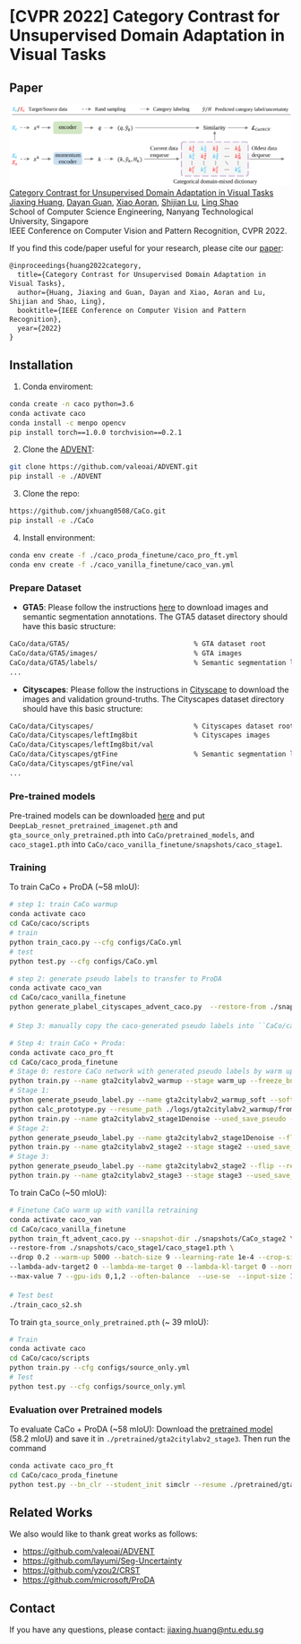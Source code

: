# [CVPR 2022] Category Contrast for Unsupervised Domain Adaptation in Visual Tasks


## Paper
![](./teaser.png)
[Category Contrast for Unsupervised Domain Adaptation in Visual Tasks](https://github.com/jxhuang0508/CaCo/releases/tag/pdf)  
 [Jiaxing Huang](https://scholar.google.com/citations?user=czirNcwAAAAJ&hl=en&oi=ao), [Dayan Guan](https://scholar.google.com/citations?user=9jp9QAsAAAAJ&hl=en), [Xiao Aoran](https://scholar.google.com/citations?user=yGKsEpAAAAAJ&hl=en), [Shijian Lu](https://scholar.google.com/citations?user=uYmK-A0AAAAJ&hl=en), [Ling Shao](https://scholar.google.com/citations?user=z84rLjoAAAAJ&hl=en)  
 School of Computer Science Engineering, Nanyang Technological University, Singapore  
IEEE Conference on Computer Vision and Pattern Recognition, CVPR 2022.
 
If you find this code/paper useful for your research, please cite our [paper](https://github.com/jxhuang0508/CaCo/releases/tag/pdf):

```
@inproceedings{huang2022category,
  title={Category Contrast for Unsupervised Domain Adaptation in Visual Tasks},
  author={Huang, Jiaxing and Guan, Dayan and Xiao, Aoran and Lu, Shijian and Shao, Ling},
  booktitle={IEEE Conference on Computer Vision and Pattern Recognition},
  year={2022}
}

```

## Installation
1. Conda enviroment:
```bash
conda create -n caco python=3.6
conda activate caco
conda install -c menpo opencv
pip install torch==1.0.0 torchvision==0.2.1
```

2. Clone the [ADVENT](https://github.com/valeoai/ADVENT):
```bash
git clone https://github.com/valeoai/ADVENT.git
pip install -e ./ADVENT
```

3. Clone the repo:
```bash
https://github.com/jxhuang0508/CaCo.git
pip install -e ./CaCo
```

4. Install environment:
```bash
conda env create -f ./caco_proda_finetune/caco_pro_ft.yml
conda env create -f ./caco_vanilla_finetune/caco_van.yml
```

### Prepare Dataset
* **GTA5**: Please follow the instructions [here](https://download.visinf.tu-darmstadt.de/data/from_games/) to download images and semantic segmentation annotations. The GTA5 dataset directory should have this basic structure:
```bash
CaCo/data/GTA5/                               % GTA dataset root
CaCo/data/GTA5/images/                        % GTA images
CaCo/data/GTA5/labels/                        % Semantic segmentation labels
...
```

* **Cityscapes**: Please follow the instructions in [Cityscape](https://www.cityscapes-dataset.com/) to download the images and validation ground-truths. The Cityscapes dataset directory should have this basic structure:
```bash
CaCo/data/Cityscapes/                         % Cityscapes dataset root
CaCo/data/Cityscapes/leftImg8bit              % Cityscapes images
CaCo/data/Cityscapes/leftImg8bit/val
CaCo/data/Cityscapes/gtFine                   % Semantic segmentation labels
CaCo/data/Cityscapes/gtFine/val
...
```

### Pre-trained models
Pre-trained models can be downloaded [here](https://github.com/jxhuang0508/CaCo/releases/tag/Pre-train) and put ```DeepLab_resnet_pretrained_imagenet.pth``` and ```gta_source_only_pretrained.pth``` into ```CaCo/pretrained_models```, and ```caco_stage1.pth``` into ```CaCo/caco_vanilla_finetune/snapshots/caco_stage1```. 

### Training
To train CaCo + ProDA (~58 mIoU):
```bash
# step 1: train CaCo warmup
conda activate caco
cd CaCo/caco/scripts
# train
python train_caco.py --cfg configs/CaCo.yml
# test
python test.py --cfg configs/CaCo.yml
```
```bash
# step 2: generate pseudo labels to transfer to ProDA
conda activate caco_van
cd CaCo/caco_vanilla_finetune
python generate_plabel_cityscapes_advent_caco.py  --restore-from ./snapshots/caco_stage1/caco_stage1.pth

# Step 3: manually copy the caco-generated pseudo labels into ``CaCo/caco_proda_finetune/Pseudo/train_all```.
```
```bash
# Step 4: train CaCo + Proda:
conda activate caco_pro_ft
cd CaCo/caco_proda_finetune
# Stage 0: restore CaCo network with generated pseudo labels by warm up  
python train.py --name gta2citylabv2_warmup --stage warm_up --freeze_bn --gan LS --lr 2.5e-4 --adv 0.01 --no_resume --used_save_pseudo --path_LP ./Pseudo/train_all
# Stage 1:  
python generate_pseudo_label.py --name gta2citylabv2_warmup_soft --soft --resume_path ./logs/gta2citylabv2_warmup/from_gta5_to_cityscapes_on_deeplabv2_best_model.pkl --no_droplast  
python calc_prototype.py --resume_path ./logs/gta2citylabv2_warmup/from_gta5_to_cityscapes_on_deeplabv2_best_model.pkl  
python train.py --name gta2citylabv2_stage1Denoise --used_save_pseudo --ema --proto_rectify --moving_prototype --path_soft Pseudo/gta2citylabv2_warmup_soft --resume_path ./logs/gta2citylabv2_warmup/from_gta5_to_cityscapes_on_deeplabv2_best_model.pkl --proto_consistW 10 --rce --regular_w 0.1
# Stage 2:  
python generate_pseudo_label.py --name gta2citylabv2_stage1Denoise --flip --resume_path ./logs/gta2citylabv2_stage1Denoise/from_gta5_to_cityscapes_on_deeplabv2_best_model.pkl --no_droplast  
python train.py --name gta2citylabv2_stage2 --stage stage2 --used_save_pseudo --path_LP Pseudo/gta2citylabv2_stage1Denoise --resume_path ./logs/gta2citylabv2_stage1Denoise/from_gta5_to_cityscapes_on_deeplabv2_best_model.pkl --S_pseudo 1 --threshold 0.95 --distillation 1 --finetune --lr 6e-4 --student_init simclr --bn_clr --no_resume  
# Stage 3:  
python generate_pseudo_label.py --name gta2citylabv2_stage2 --flip --resume_path ./logs/gta2citylabv2_stage2/from_gta5_to_cityscapes_on_deeplabv2_best_model.pkl --no_droplast --bn_clr --student_init simclr  
python train.py --name gta2citylabv2_stage3 --stage stage3 --used_save_pseudo --path_LP Pseudo/gta2citylabv2_stage2 --resume_path ./logs/gta2citylabv2_stage2/from_gta5_to_cityscapes_on_deeplabv2_best_model.pkl --S_pseudo 1 --threshold 0.95 --distillation 1 --finetune --lr 6e-4 --student_init simclr --bn_clr --ema_bn

```

To train CaCo (~50 mIoU):
```bash
# Finetune CaCo warm up with vanilla retraining
conda activate caco_van
cd CaCo/caco_vanilla_finetune
python train_ft_advent_caco.py --snapshot-dir ./snapshots/CaCo_stage2 \  
--restore-from ./snapshots/caco_stage1/caco_stage1.pth \  
--drop 0.2 --warm-up 5000 --batch-size 9 --learning-rate 1e-4 --crop-size 512,256 --lambda-seg 0.1 --lambda-adv-target1 0 \  
--lambda-adv-target2 0 --lambda-me-target 0 --lambda-kl-target 0 --norm-style gn --class-balance --only-hard-label 80 \  
--max-value 7 --gpu-ids 0,1,2 --often-balance  --use-se  --input-size 1280,640  --train_bn  --autoaug False --save-pred-every 1000

# Test best
./train_caco_s2.sh
```

To train ```gta_source_only_pretrained.pth``` (~ 39 mIoU):
```bash
# Train
conda activate caco
cd CaCo/caco/scripts
python train.py --cfg configs/source_only.yml
# Test
python test.py --cfg configs/source_only.yml
```

### Evaluation over Pretrained models

To evaluate CaCo + ProDA (~58 mIoU):
Download the [pretrained model](xxxx) (58.2 mIoU) and save it in `./pretrained/gta2citylabv2_stage3`. Then run the command
```bash
conda activate caco_pro_ft
cd CaCo/caco_proda_finetune
python test.py --bn_clr --student_init simclr --resume ./pretrained/gta2citylabv2_stage3/from_gta5_to_cityscapes_on_deeplabv2_best_model.pkl
```


 ## Related Works
 We also would like to thank great works as follows:
 - https://github.com/valeoai/ADVENT
 - https://github.com/layumi/Seg-Uncertainty
 - https://github.com/yzou2/CRST
 - https://github.com/microsoft/ProDA


## Contact
If you have any questions, please contact: jiaxing.huang@ntu.edu.sg

